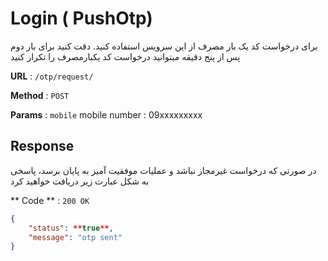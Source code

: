 # Login ( PushOtp)

برای درخواست کد یک بار مصرف از این سرویس استفاده کنید. دقت کنید برای بار دوم پس از  پنج دقیقه  میتوانید درخواست کد یکبارمصرف را  تکرار کنید


**URL** : `/otp/request/`

**Method** : `POST`

**Params** : `mobile`
        mobile number : 09xxxxxxxxx

## Response

در صورتی که درخواست غیرمجاز نباشد و عملیات موفقیت آمیز به پایان برسد، پاسخی به شکل عبارت زیر دریافت خواهید کرد

** Code ** : `200 OK`
```json
{
    "status": **true**,
    "message": "otp sent"
}
```



